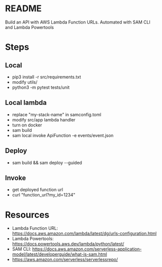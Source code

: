 # README

Build an API with AWS Lambda Function URLs. Automated with SAM CLI and Lambda Powertools

# Steps

## Local

* pip3 install -r src/requirements.txt
* modify utils/
* python3 -m pytest tests/unit

## Local lambda

* replace "my-stack-name" in samconfig.toml
* modify src/app lambda handler
* turn on docker
* sam build
* sam local invoke ApiFunction -e events/event.json

## Deploy

* sam build && sam deploy --guided

## Invoke

* get deployed function url
* curl "function_url?my_id=1234"


# Resources

* Lambda Function URL: https://docs.aws.amazon.com/lambda/latest/dg/urls-configuration.html
* Lambda Powertools: https://docs.powertools.aws.dev/lambda/python/latest/
* SAM CLI: https://docs.aws.amazon.com/serverless-application-model/latest/developerguide/what-is-sam.html
* https://aws.amazon.com/serverless/serverlessrepo/
